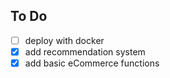 ## To Do
- [ ] deploy with docker
- [X] add recommendation system
- [X] add basic eCommerce functions
